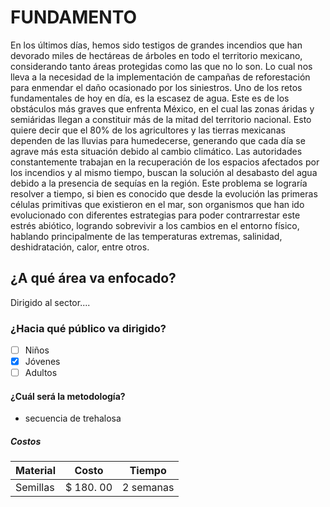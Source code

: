 # FUNDAMENTO
En los últimos días, hemos sido testigos de grandes incendios que han devorado miles de hectáreas de árboles en todo el territorio mexicano, considerando tanto áreas protegidas como las que no lo son. Lo cual nos lleva a la necesidad de la implementación de campañas de reforestación para enmendar el daño ocasionado por los siniestros.
Uno de los retos fundamentales de hoy en día, es la escasez de agua. Este es de los obstáculos más graves que enfrenta México, en el cual las zonas áridas y semiáridas llegan a constituir más de la mitad del territorio nacional. Esto quiere decir que el 80% de los agricultores y las tierras mexicanas dependen de las lluvias para humedecerse, generando que cada día se agrave más esta situación debido al cambio climático.
Las autoridades constantemente trabajan en la recuperación de los espacios afectados por los incendios y al mismo tiempo, buscan la solución al desabasto del agua debido a la presencia de sequías en la región.
Este problema se lograría resolver a tiempo, si bien es conocido que desde la evolución las primeras células primitivas que existieron en el mar, son organismos que han ido evolucionado con diferentes estrategias para poder contrarrestar este estrés abiótico, logrando sobrevivir a los cambios en el entorno físico, hablando principalmente de las temperaturas extremas, salinidad, deshidratación, calor, entre otros.
## ¿A qué área va enfocado?
Dirigido al sector....
### ¿Hacia qué público va dirigido?
 - [ ] Niños
 - [x] Jóvenes
 - [ ] Adultos
#### ¿Cuál será la metodología? 
 * secuencia de trehalosa
##### Costos
| Material | Costo | Tiempo |
| ---------|-------| ------ |
| Semillas | $ 180. 00 | 2 semanas |
